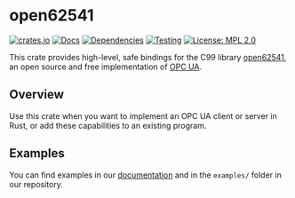 # open62541

[![crates.io](https://img.shields.io/crates/v/open62541.svg)](https://crates.io/crates/open62541)
[![Docs](https://docs.rs/open62541/badge.svg)](https://docs.rs/open62541)
[![Dependencies](https://deps.rs/repo/github/HMIProject/open62541/status.svg)](https://deps.rs/repo/github/HMIProject/open62541)
[![Testing](https://github.com/HMIProject/open62541/actions/workflows/test.yaml/badge.svg)](https://github.com/HMIProject/open62541/actions/workflows/test.yaml)
[![License: MPL 2.0](https://img.shields.io/badge/License-MPL_2.0-blue.svg)](https://opensource.org/licenses/MPL-2.0)

This crate provides high-level, safe bindings for the C99 library
[open62541](https://www.open62541.org), an open source and free implementation of
[OPC UA](https://opcfoundation.org/about/opc-technologies/opc-ua/).

## Overview

Use this crate when you want to implement an OPC UA client or server in Rust, or add these
capabilities to an existing program.

## Examples

You can find examples in our [documentation](https://docs.rs/open62541) and in the `examples/`
folder in our repository.
